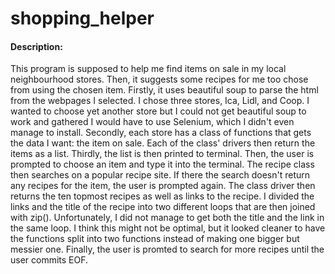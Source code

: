 # shopping_helper
#### Description:
This program is supposed to help me find items on sale in my local neighbourhood stores. Then, it suggests some recipes for me too chose from using the chosen item. 
Firstly, it uses beautiful soup to parse the html from the webpages I selected. I chose three stores, Ica, Lidl, and Coop. I wanted to choose yet another store but I could not get beautiful soup to work and gathered I would have to use Selenium, which I didn't even manage to install.
Secondly, each store has a class of functions that gets the data I want: the item on sale. Each of the class' drivers then return the items as a list.
Thirdly, the list is then printed to terminal.
Then, the user is prompted to choose an item and type it into the terminal.
The recipe class then searches on a popular recipe site. If there the search doesn't return any recipes for the item, the user is prompted again.
The class driver then returns the ten topmost recipes as well as links to the recipe. I divided the links and the title of the recipe into two different loops that are then joined with zip(). Unfortunately, I did not manage to get both the title and the link in the same loop. I think this might not be optimal, but it looked cleaner to have the functions split into two functions instead of making one bigger but messier one. 
Finally, the user is promted to search for more recipes until the user commits EOF.
